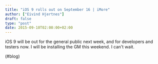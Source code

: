 ```yaml
---
title: "iOS 9 rolls out on September 16 | iMore"
author: ["Eivind Hjertnes"]
draft: false
type: "post"
date: 2015-09-10T02:00:00+02:00
---
```


iOS 9 will be out for the general public next week, and for developers
and testers now. I will be installing the GM this weekend. I can't wait.

(#blog)

